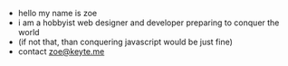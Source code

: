 - hello my name is zoe
- i am a hobbyist web designer and developer preparing to conquer the world
- (if not that, than conquering javascript would be just fine)
- contact zoe@keyte.me  
